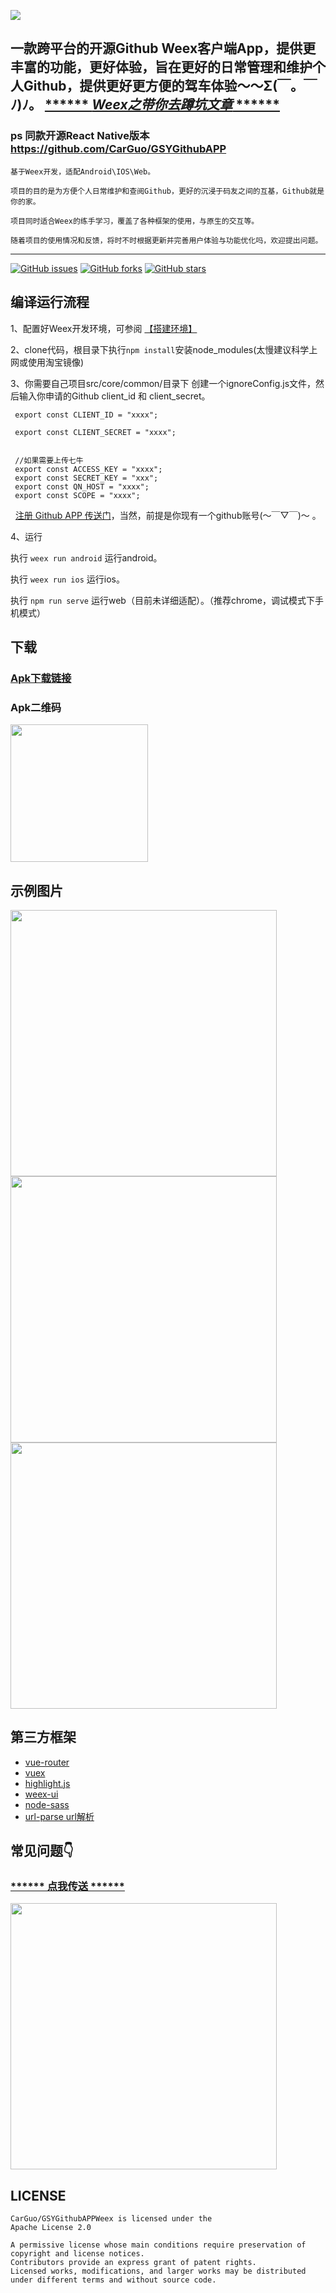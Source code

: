![](https://github.com/CarGuo/GSYGithubAppWeex/blob/master/logo.png)

## 一款跨平台的开源Github Weex客户端App，提供更丰富的功能，更好体验，旨在更好的日常管理和维护个人Github，提供更好更方便的驾车体验～～Σ(￣。￣ﾉ)ﾉ。 [****** ***Weex之带你去蹲坑文章***  ******](https://www.jianshu.com/p/ae1d7a2b0a8a)

### ps 同款开源React Native版本 https://github.com/CarGuo/GSYGithubAPP

```
基于Weex开发，适配Android\IOS\Web。

项目的目的是为方便个人日常维护和查阅Github，更好的沉浸于码友之间的互基，Github就是你的家。

项目同时适合Weex的练手学习，覆盖了各种框架的使用，与原生的交互等。

随着项目的使用情况和反馈，将时不时根据更新并完善用户体验与功能优化吗，欢迎提出问题。
```
-----

[![GitHub issues](https://img.shields.io/github/issues/CarGuo/GSYGithubAPPWeex.svg)](https://github.com/CarGuo/GSYGithubAPPWeex/issues)
[![GitHub forks](https://img.shields.io/github/forks/CarGuo/GSYGithubAPPWeex.svg)](https://github.com/CarGuo/GSYGithubAPPWeex/network)
[![GitHub stars](https://img.shields.io/github/stars/CarGuo/GSYGithubAPPWeex.svg)](https://github.com/CarGuo/GSYGithubAPPWeex/stargazers)

## 编译运行流程

1、配置好Weex开发环境，可参阅 [【搭建环境】](http://weex.apache.org/cn/guide/set-up-env.html)

2、clone代码，根目录下执行`npm install`安装node_modules(太慢建议科学上网或使用淘宝镜像)

3、你需要自己项目src/core/common/目录下 创建一个ignoreConfig.js文件，然后输入你申请的Github client_id 和 client_secret。

     export const CLIENT_ID = "xxxx";

     export const CLIENT_SECRET = "xxxx";


     //如果需要上传七牛
     export const ACCESS_KEY = "xxxx";
     export const SECRET_KEY = "xxx";
     export const QN_HOST = "xxxx";
     export const SCOPE = "xxxx";

   [      注册 Github APP 传送门](https://github.com/settings/applications/new)，当然，前提是你现有一个github账号(～￣▽￣)～ 。

4、运行

执行 `weex run android` 运行android。

执行 `weex run ios` 运行ios。

执行 `npm run serve` 运行web（目前未详细适配）。（推荐chrome，调试模式下手机模式）

## 下载

### [Apk下载链接](https://www.pgyer.com/K5kU)

### Apk二维码

<img src="https://github.com/CarGuo/GSYGithubAPPWeex/blob/master/download.png" width="220px"/>


## 示例图片

<img src="https://github.com/CarGuo/GSYGithubAppWeex/blob/master/1.jpg" width="426px"/>

<img src="https://github.com/CarGuo/GSYGithubAppWeex/blob/master/2.jpg" width="426px"/>

<img src="https://github.com/CarGuo/GSYGithubAppWeex/blob/master/3.jpg" width="426px"/>

## 第三方框架

* [vue-router](https://github.com/vuejs/vue-router)
* [vuex](https://github.com/vuejs/vuex)
* [highlight.js](https://github.com/isagalaev/highlight.js)
* [weex-ui](https://github.com/alibaba/weex-ui)
* [node-sass](https://github.com/sass/node-sass)
* [url-parse url解析](https://github.com/unshiftio/url-parse)

## 常见问题👇

### [****** 点我传送 ******](https://github.com/CarGuo/GSYGithubAppWeex/blob/master/question.md)

<img src="https://github.com/CarGuo/GSYGithubAppWeex/blob/master/thanks.jpg" width="426px"/>

## LICENSE
```
CarGuo/GSYGithubAPPWeex is licensed under the
Apache License 2.0

A permissive license whose main conditions require preservation of copyright and license notices.
Contributors provide an express grant of patent rights.
Licensed works, modifications, and larger works may be distributed under different terms and without source code.
```
